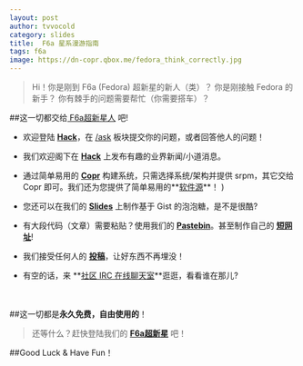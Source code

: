 ```yaml
---
layout: post
author: tvvocold
category: slides 
title:  F6a 星系漫游指南             
tags: f6a              
image: https://dn-copr.qbox.me/fedora_think_correctly.jpg
---
```

>Hi！你是刚到 F6a (Fedora) 超新星的新人（类）？ 你是刚接触 Fedora 的新手？ 你有棘手的问题需要帮忙（你需要搭车）？ 

##这一切都交给[ F6a超新星人](http://fzug.github.io/members) 吧! 


* 欢迎登陆 **[Hack](http://hack.fdzh.org)**，在 [/ask](http://hack.fdzh.org/ask) 板块提交你的问题，或者回答他人的问题！

* 我们欢迎阁下在 **[Hack](http://hack.fdzh.org)** 上发布有趣的业界新闻/小道消息。

* 通过简单易用的 **[Copr](https://copr.fdzh.org/)** 构建系统，只需选择系统/架构并提供 srpm，其它交给 Copr 即可。我们还为您提供了简单易用的**[软件源](http://repo.fdzh.org/)**！
)

* 您还可以在我们的 **[Slides](http://slides.fdzh.org)** 上制作基于 Gist 的泡泡糖，是不是很酷?

* 有大段代码（文章）需要粘贴？使用我们的 **[Pastebin](http://p.fdzh.org)**。甚至制作自己的 **[短网址](http://fdzh.ga)**!

* 我们接受任何人的 **[投稿](https://github.com/fdzh/fdzh.github.io/wiki)**，让好东西不再埋没！

* 有空的话，来 **[社区 IRC 在线聊天室](http://irc.fdzh.org/)**逛逛，看看谁在那儿?
  
　

##这一切都是**永久免费，自由使用的**！

>还等什么？赶快登陆我们的 **[F6a超新星](http://hack.fdzh.org)** 吧！


##Good Luck & Have Fun！

 
